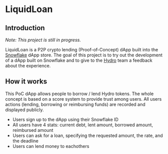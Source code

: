 # LiquidLoan

## Introduction

*Note: This project is still in progress.*

LiquidLoan is a P2P crypto lending (Proof-of-Concept) dApp built into the [Snowflake](https://github.com/NoahHydro/snowflake-dashboard) dApp store. The goal of this project is to try out the development of a dApp built on Snowflake and to give to the [Hydro](https://github.com/hydrogen-dev) team a feedback about the experience.

## How it works

This PoC dApp allows people to borrow / lend Hydro tokens. The whole concept is based on a score system to provide trust among users. All users actions (lending, borrowing or reimbursing funds) are recorded and displayed publicly.

* Users sign up to the dApp using their Snowflake ID
* All users have 4 stats: current debt, lent amount, borrowed amount, reimbursed amount
* Users can ask for a loan, specifying the requested amount, the rate, and the deadline
* Users can lend money to eachothers
